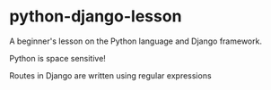 # python-django-lesson
A beginner's lesson on the Python language and Django framework.

Python is space sensitive!

Routes in Django are written using regular expressions
